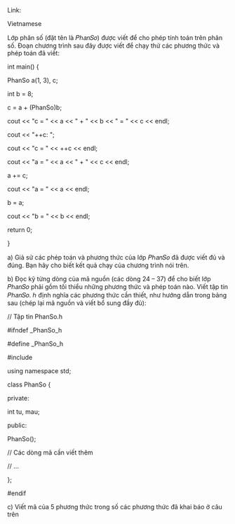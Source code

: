 Link: 

Vietnamese

Lớp phân số (đặt tên là 𝑃ℎ𝑎𝑛𝑆𝑜) được viết để cho phép tính toán trên phân số. Đoạn chương trình sau
đây được viết để chạy thử các phương thức và phép toán đã viết:

int main() {

  PhanSo a(1, 3), c;

  int b = 8;

  c = a + (PhanSo)b;

  cout << "c = " << a << " + " << b << " = " << c << endl;

  cout << "++c: ";

  cout << "c = " << ++c << endl;

  cout << "a = " << a << " + " << c << endl;

  a += c;

  cout << "a = " << a << endl;

  b = a;

  cout << "b = " << b << endl;

  return 0;

}

a) Giả sử các phép toán và phương thức của lớp 𝑃ℎ𝑎𝑛𝑆𝑜 đã được viết đủ và đúng. Bạn hãy cho biết
kết quả chạy của chương trình nói trên.

b) Đọc kỹ từng dòng của mã nguồn (các dòng 24 – 37) để cho biết lớp 𝑃ℎ𝑎𝑛𝑆𝑜 phải gồm tối thiểu
những phương thức và phép toán nào. Viết tập tin 𝑃ℎ𝑎𝑛𝑆𝑜. ℎ định nghĩa các phương thức cần
thiết, như hướng dẫn trong bảng sau (chép lại mã nguồn và viết bổ sung đầy đủ):

// Tập tin PhanSo.h

#ifndef _PhanSo_h

#define _PhanSo_h

#include <iostream>
  
using namespace std;
  
class PhanSo {
  
private:
  
int tu, mau;
  
public:
  
PhanSo();
  
// Các dòng mã cần viết thêm
  
// ...
  
};
  
#endif
  
c) Viết mã của 5 phương thức trong số các phương thức đã khai báo ở câu trên
  
